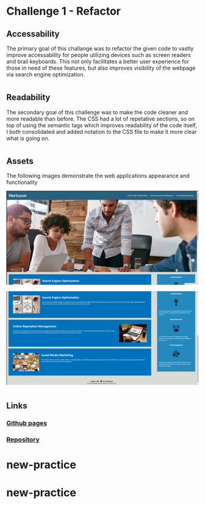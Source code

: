 # **Challenge 1** - Refactor

## Accessability

The primary goal of this challange was to refactor the given code to vastly improve accessability for people utilizing devices such as screen readers and brail keyboards. This not only facilitates a better user experience for those in need of these features, but also improves visibility of the webpage via search engine optimization.

#

## Readability

The secondary goal of this challenge was to make the code cleaner and more readable than before. The CSS had a lot of repetative sections, so on top of using the semantic tags which improves readability of the code itself, I both consolidated and added notation to the CSS file to make it more clear what is going on.

#

## Assets

The following images demonstrate the web applications appearance and functionality

![Screenshot](https://github.com/sudo-apt-install/challenge1/blob/main/assets/images/Screenshot1.png?raw=true)

![Screenshot](https://github.com/sudo-apt-install/challenge1/blob/main/assets/images/Screenshot2.png?raw=true)

#

## Links

### [Github pages](https://sudo-apt-install.github.io/challenge1/)

### [Repository](https://github.com/sudo-apt-install/challenge1)
# new-practice
# new-practice
